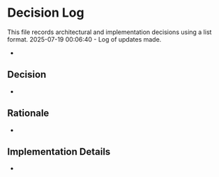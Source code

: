 # Decision Log

This file records architectural and implementation decisions using a list format.
2025-07-19 00:06:40 - Log of updates made.

*

## Decision

*

## Rationale 

*

## Implementation Details

*